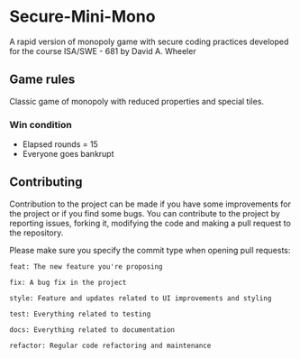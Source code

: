 # Secure-Mini-Mono
A rapid version of monopoly game with secure coding practices developed for the course ISA/SWE - 681 by David A. Wheeler 

## Game rules
Classic game of monopoly with reduced properties and special tiles.

### Win condition
- Elapsed rounds = 15
- Everyone goes bankrupt

## Contributing

Contribution to the project can be made if you have some improvements for the project or if you find some bugs.
You can contribute to the project by reporting issues, forking it, modifying the code and making a pull request to the repository.

Please make sure you specify the commit type when opening pull requests:

```
feat: The new feature you're proposing

fix: A bug fix in the project

style: Feature and updates related to UI improvements and styling

test: Everything related to testing

docs: Everything related to documentation

refactor: Regular code refactoring and maintenance
```

